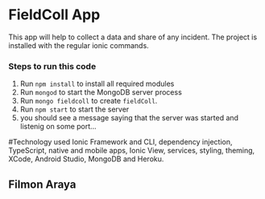 # FieldColl App
This app will help to collect a data and share of any incident.
The project is installed with the regular ionic commands.

### Steps to run this code

1. Run `npm install` to install all required modules
2. Run `mongod` to start the MongoDB server process
3. Run `mongo fieldcoll` to create `fieldColl`. 
4. Run `npm start` to start the server
5. you should see a message saying that the server was started and listenig on some port...

#Technology used
 Ionic Framework and CLI, dependency injection, TypeScript, native and mobile apps, Ionic View, services, styling, theming, XCode, Android Studio, MongoDB and Heroku. 

 ## Filmon Araya
